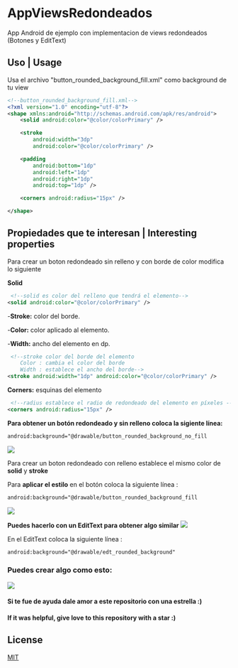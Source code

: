 # AppViewsRedondeados

App Android de ejemplo con implementacion de views redondeados (Botones y EditText)


## Uso | Usage 
Usa el archivo "button_rounded_background_fill.xml" como background de tu view 
```xml
<!--button_rounded_background_fill.xml-->
<?xml version="1.0" encoding="utf-8"?>
<shape xmlns:android="http://schemas.android.com/apk/res/android">
    <solid android:color="@color/colorPrimary" />

    <stroke
        android:width="3dp"
        android:color="@color/colorPrimary" />

    <padding
        android:bottom="1dp"
        android:left="1dp"
        android:right="1dp"
        android:top="1dp" />

    <corners android:radius="15px" />

</shape>
```

## Propiedades que te interesan | Interesting properties
Para crear un boton redondeado sin relleno y con borde de color modifica lo siguiente

**Solid**
```xml
 <!--solid es color del relleno que tendrá el elemento-->
<solid android:color="@color/colorPrimary" />
```
-**Stroke:** color del borde.  

-**Color:** color aplicado al elemento.  

-**Width:** ancho del elemento en dp.  

```xml
 <!--stroke color del borde del elemento
    Color : cambia el color del borde
    Width : establece el ancho del borde-->
<stroke android:width="1dp" android:color="@color/colorPrimary" />
```

**Corners:** esquinas del elemento
```xml
 <!--radius establece el radio de redondeado del elemento en píxeles -->
<corners android:radius="15px" />
```

**Para obtener un botón redondeado y sin relleno coloca la sigiente línea:**

```xml
android:background="@drawable/button_rounded_background_no_fill
```
 
![](https://i.imgur.com/JwT9ggY.jpg)

Para crear un boton redondeado con relleno establece el mismo color de **solid** y **stroke**

Para **aplicar el estilo** en el botón coloca la siguiente línea :

```xml
android:background="@drawable/button_rounded_background_fill
```

![](https://i.imgur.com/oiFWLyK.jpg)

**Puedes hacerlo con un EditText para obtener algo similar**
![](https://i.imgur.com/v7p7TVt.jpg)

En el EditText coloca la siguiente línea :
```xml
android:background="@drawable/edt_rounded_background"
```



### Puedes crear algo como esto:

![](https://i.imgur.com/CD3JRDW.jpg)

#### Si te fue de ayuda dale amor a este repositorio con una estrella :)
#### If it was helpful, give love to this repository with a star :)

## License
[MIT](https://choosealicense.com/licenses/mit/)
